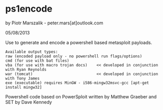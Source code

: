 ps1encode
=========

by Piotr Marszalik  -  peter.mars[at]outlook.com

05/08/2013

Use to generate and encode a powershell based metasploit payloads. 


    Available output types:
    raw (encoded payload only - no powershell run flags/options)
    cmd (for use with bat files)
    vba (for use with macro trojan docs)    << developed in conjunction with Ryan Reynolds
    war (tomcat)                            << developed in conjunction with Tony James
    exe (executable) requires MinGW - i586-mingw32msvc-gcc [apt-get install mingw32]

  
  Powershell code based on PowerSploit written by Matthew Graeber and SET by Dave Kennedy
